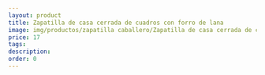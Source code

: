 ```yaml
---
layout: product
title: Zapatilla de casa cerrada de cuadros con forro de lana
image: img/productos/zapatilla caballero/Zapatilla de casa cerrada de cuadros con forro de lana=17.webp
price: 17
tags: 
description: 
order: 0
---
```

